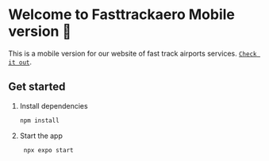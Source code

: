 # Welcome to Fasttrackaero Mobile version 👋

This is a mobile version for our website of fast track airports services. [`Check it out`](https://fasttrackaero.com).

## Get started

1. Install dependencies

   ```bash
   npm install
   ```

2. Start the app

   ```bash
    npx expo start
   ```